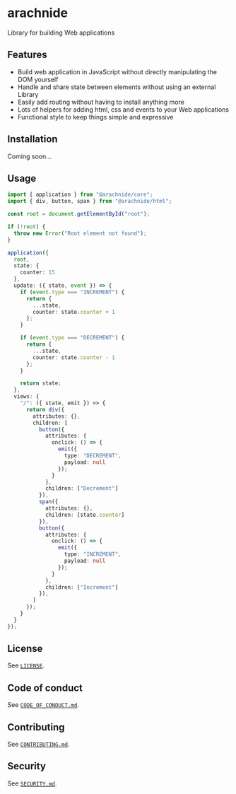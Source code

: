 # arachnide

Library for building Web applications

## Features

- Build web application in JavaScript without directly manipulating the DOM yourself
- Handle and share state between elements without using an external Library
- Easily add routing without having to install anything more
- Lots of helpers for adding html, css and events to your Web applications
- Functional style to keep things simple and expressive

## Installation

Coming soon...

## Usage

```typescript
import { application } from "@arachnide/core";
import { div, button, span } from "@arachnide/html";

const root = document.getElementById("root");

if (!root) {
  throw new Error("Root element not found");
}

application({
  root,
  state: {
    counter: 15
  },
  update: ({ state, event }) => {
    if (event.type === "INCREMENT") {
      return {
        ...state,
        counter: state.counter + 1
      };
    }

    if (event.type === "DECREMENT") {
      return {
        ...state,
        counter: state.counter - 1
      };
    }

    return state;
  },
  views: {
    "/": ({ state, emit }) => {
      return div({
        attributes: {},
        children: [
          button({
            attributes: {
              onclick: () => {
                emit({
                  type: "DECREMENT",
                  payload: null
                });
              }
            },
            children: ["Decrement"]
          }),
          span({
            attributes: {},
            children: [state.counter]
          }),
          button({
            attributes: {
              onclick: () => {
                emit({
                  type: "INCREMENT",
                  payload: null
                });
              }
            },
            children: ["Increment"]
          }),
        ]
      });
    }
  }
});
```

## License

See [`LICENSE`](./LICENSE).

## Code of conduct

See [`CODE_OF_CONDUCT.md`](./CODE_OF_CONDUCT.md).

## Contributing

See [`CONTRIBUTING.md`](./CONTRIBUTING.md).

## Security

See [`SECURITY.md`](./SECURITY.md).
